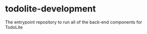 # todolite-development
The entrypoint repository to run all of the back-end components for TodoLite
